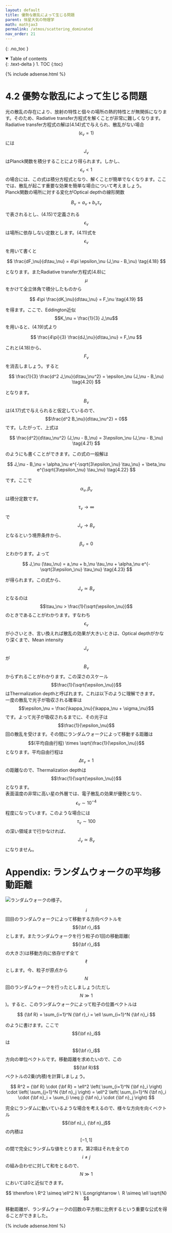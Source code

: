 ```yaml
---
layout: default
title: 優勢な散乱によって生じる問題
parent: 恒星大気の物理学
math: mathjax3
permalink: /atmos/scattering_dominated
nav_order: 21
---
```


{: .no_toc }

<details open markdown="block">
  <summary>
    Table of contents
  </summary>
  {: .text-delta }
1. TOC
{:toc}
</details>

{% include adsense.html %}

# 4.2 優勢な散乱によって生じる問題

光の散乱の存在により、放射の特性と個々の場所の熱的特性とが無関係になります。そのため、Radiative transfer方程式を解くことが非常に難しくなります。Radiative transfer方程式の解は(4.14)式で与えられ、散乱がない場合$$(\epsilon_\nu = 1)$$には$$J_\nu$$はPlanck関数を積分することにより得られます。しかし、$$\epsilon_\nu < 1$$の場合には、この式は積分方程式となり、解くことが簡単でなくなります。ここでは、散乱が起こす重要な効果を簡単な場合について考えましょう。  
Planck関数の場所に対する変化がOptical depthの線形関数

$$
B_\nu 
= a_\nu + b_\nu \tau_\nu \tag{4.17}
$$

で表されるとし、(4.15)で定義される$$\epsilon_\nu$$は場所に依存しない定数とします。(4.11)式を$$\epsilon_\nu$$を用いて書くと

$$
\frac{dF_\nu}{d\tau_\nu} 
= 4\pi \epsilon_\nu (J_\nu - B_\nu) \tag{4.18}
$$

となります。またRadiative transfer方程式(4.8)に$$\mu$$をかけて全立体角で積分したものから

$$
4\pi \frac{dK_\nu}{d\tau_\nu} 
= F_\nu \tag{4.19}
$$

を得ます。ここで、Eddington近似 $$K_\nu = \frac{1}{3} J_\nu$$を用いると、(4.19)式より

$$
\frac{4\pi}{3} \frac{dJ_\nu}{d\tau_\nu} 
= F_\nu
$$

これと(4.18)から、$$F_\nu$$を消去しましょう。すると

$$
\frac{1}{3} \frac{d^2 J_\nu}{d\tau_\nu^2} 
= \epsilon_\nu (J_\nu - B_\nu) \tag{4.20}
$$

となります。$$B_\nu$$は(4.17)式で与えられると仮定しているので、$$\frac{d^2 B_\nu}{d\tau_\nu^2} = 0$$です。したがって、上式は

$$
\frac{d^2}{d\tau_\nu^2} (J_\nu - B_\nu) 
= 3\epsilon_\nu (J_\nu - B_\nu) \tag{4.21}
$$

のようにも書くことができます。この式の一般解は

$$
J_\nu - B_\nu 
= \alpha_\nu e^{-\sqrt{3\epsilon_\nu} \tau_\nu} + \beta_\nu e^{\sqrt{3\epsilon_\nu} \tau_\nu} \tag{4.22}
$$

です。ここで$$\alpha_\nu, \beta_\nu$$は積分定数です。$$\tau_\nu \rightarrow \infty$$で$$J_\nu \rightarrow B_\nu$$となるという境界条件から、$$\beta_\nu = 0$$とわかります。よって

$$
J_\nu (\tau_\nu) 
= a_\nu + b_\nu \tau_\nu + \alpha_\nu e^{-\sqrt{3\epsilon_\nu} \tau_\nu} \tag{4.23}
$$

が得られます。この式から、$$J_\nu \simeq B_\nu$$となるのは$$\tau_\nu > \frac{1}{\sqrt{\epsilon_\nu}}$$のときであることがわかります。すなわち$$\epsilon_\nu$$が小さいとき、言い換えれば散乱の効果が大きいときは、Optical depthがかなり深くまで、Mean intensity $$J_\nu$$が$$B_\nu$$からずれることがわかります。この深さのスケール$$\frac{1}{\sqrt{\epsilon_\nu}}$$はThermalization depthと呼ばれます。これは以下のように理解できます。  
一度の散乱で光子が吸収される確率は$$\epsilon_\nu = \frac{\kappa_\nu}{\kappa_\nu + \sigma_\nu}$$です。よって光子が吸収されるまでに、その光子は$$\frac{1}{\epsilon_\nu}$$回の散乱を受けます。その間にランダムウォークによって移動する距離は$$(平均自由行程) \times \sqrt{\frac{1}{\epsilon_\nu}}$$となります。平均自由行程は$$\Delta \tau_\nu = 1$$の距離なので、Thermalization depthは$$\frac{1}{\sqrt{\epsilon_\nu}}$$となります。  
表面温度の非常に高い星の外層では、電子散乱の効果が優勢となり、$$\epsilon_\nu \sim 10^{-4}$$程度になっています。このような場合には$$\tau_\nu \sim 100$$の深い領域まで行かなければ、$$J_\nu \simeq B_\nu$$になりません。

# Appendix: ランダムウォークの平均移動距離

![ランダムウォークの様子。](/assets/images/atmos/random_walk.png)

$$i$$回目のランダムウォークによって移動する方向ベクトルを$${\bf r}_i$$とします。またランダムウォークを行う粒子の1回の移動距離($${\bf r}_i$$の大きさ)は移動方向に依存せず全て$$\ell$$とします。今、粒子が原点から$$N$$回のランダムウォークを行ったとしましょう(ただし$$N \gg 1$$)。すると、このランダムウォークによって粒子の位置ベクトルは

$$
{\bf R} 
= \sum_{i=1}^N {\bf r}_i 
= \ell \sum_{i=1}^N {\bf n}_i
$$

のように書けます。ここで$${\bf n}_i$$は$${\bf r}_i$$方向の単位ベクトルです。移動距離を求めたいので、この$${\bf R}$$ベクトルの2乗(内積)を計算しましょう。

$$
R^2 
= {\bf R} \cdot {\bf R}
= \ell^2 \left( \sum_{i=1}^N {\bf n}_i \right) \cdot \left( \sum_{j=1}^N {\bf n}_j \right)
= \ell^2 \left( \sum_{i=1}^N {\bf n}_i \cdot {\bf n}_i + \sum_{i \neq j} {\bf n}_i \cdot {\bf n}_j \right)
$$

完全にランダムに動いているような場合を考えるので、様々な方向を向くベクトル$${\bf n}_i, {\bf n}_j$$の内積は$$[-1, 1]$$の間で完全にランダムな値をとります。第2項はそれを全ての$$i \neq j$$の組み合わせに対して和をとるので、$$N \gg 1$$においては0と近似できます。

$$
\therefore \ R^2 
\simeq \ell^2 N \ \Longrightarrow \ 
R 
\simeq \ell \sqrt{N}
$$

移動距離が、ランダムウォークの回数の平方根に比例するという重要な公式を得ることができました。

{% include adsense.html %}
